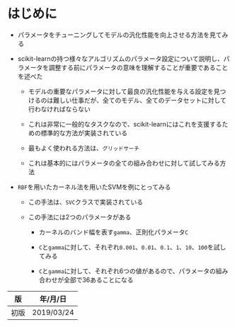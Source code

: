 はじめに
=======

* パラメータをチューニングしてモデルの汎化性能を向上させる方法を見てみる

* scikit-learnの持つ様々なアルゴリズムのパラメータ設定について説明し、パラメータを調整する前にパラメータの意味を理解することが重要であることを述べた

  * モデルの重要なパラメータに対して最良の汎化性能を与える設定を見つけるのは難しい仕事だが、全てのモデル、全てのデータセットに対して行わなければならない

  * これは非常に一般的なタスクなので、scikit-learnにはこれを支援するための標準的な方法が実装されている

  * 最もよく使われる方法は、`グリッドサーチ`

  * これは基本的にはパラメータの全ての組み合わせに対して試してみる方法

* `RBF`を用いたカーネル法を用いたSVMを例にとってみる

  * この手法は、`SVC`クラスで実装されている

  * この手法には2つのパラメータがある

    * カーネルのバンド幅を表す`gamma`、正則化パラメータ`C`

    * `C`と`gamma`に対して、それぞれ`0.001`、`0.01`、`0.1`、`1`、`10`、`100`を試してみる

    * `C`と`gamma`に対して、それぞれ6つの値があるので、パラメータの組み合わせが全部で36あることになる



| 版   | 年/月/日   |
| ---- | ---------- |
| 初版 | 2019/03/24 |
